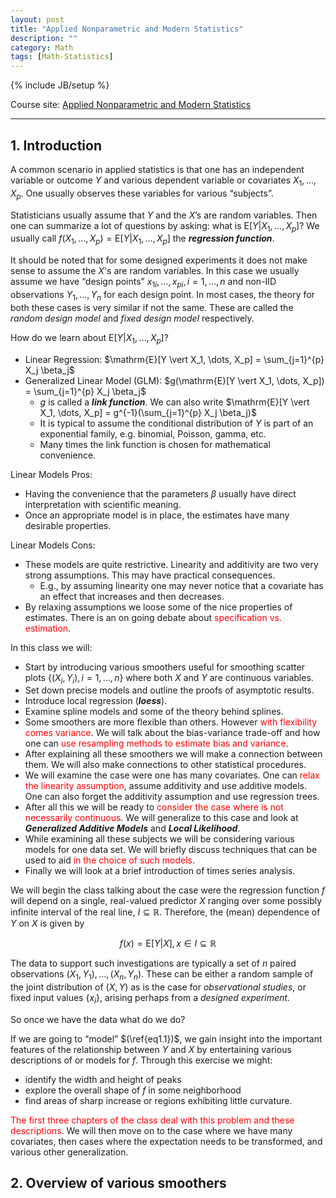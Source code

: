 ```yaml
---
layout: post
title: "Applied Nonparametric and Modern Statistics"
description: ""
category: Math
tags: [Math-Statistics]
---
```

{% include JB/setup %}

Course site: [Applied Nonparametric and Modern Statistics](http://www.biostat.jhsph.edu/~ririzarr/Teaching/754/)

-----

## 1. Introduction

A common scenario in applied statistics is that one has an independent variable or outcome $Y$ and various dependent variable or covariates $X_1,\dots,X_p$. One usually observes these variables for various “subjects”.

Statisticians usually assume that $Y$ and the $X$’s are random variables. Then one can summarize a lot of questions by asking: what is $\mathrm{E}[Y \vert X_1, \dots, X_p]$? We usually call $f(X_1, \dots, X_p) = \mathrm{E}[Y \vert X_1, \dots, X_p]$ the _**regression function**_.

It should be noted that for some designed experiments it does not make sense to assume the $X$'s are random variables. In this case we usually assume we have “design points” $x_{1i}, \dots, x_{pi}, i=1,\dots,n$ and non-IID observations $Y_1, \dots, Y_n$ for each design point. In most cases, the theory for both these cases is very similar if not the same. These are called the _random design model_ and _fixed design model_ respectively.

How do we learn about $\mathrm{E}[Y \vert X_1, \dots, X_p]$?

- Linear Regression: $\mathrm{E}[Y \vert X_1, \dots, X_p] = \sum_{j=1}^{p} X_j \beta_j$
- Generalized Linear Model (GLM): $g(\mathrm{E}[Y \vert X_1, \dots, X_p]) = \sum_{j=1}^{p} X_j \beta_j$
	- $g$ is called a _**link function**_. We can also write $\mathrm{E}[Y \vert X_1, \dots, X_p] = g^{-1}(\sum_{j=1}^{p} X_j \beta_j)$
	- It is typical to assume the conditional distribution of $Y$ is part of an exponential family, e.g. binomial, Poisson, gamma, etc.
	- Many times the link function is chosen for mathematical convenience.
	
Linear Models Pros:

- Having the convenience that the parameters $\beta$ usually have direct interpretation with scientific meaning.
- Once an appropriate model is in place, the estimates have many desirable properties.

Linear Models Cons:

- These models are quite restrictive. Linearity and additivity are two very strong assumptions. This may have practical consequences. 
	- E.g., by assuming linearity one may never notice that a covariate has an effect that increases and then decreases. 
- By relaxing assumptions we loose some of the nice properties of estimates. There is an on going debate about <font color="red">specification vs. estimation</font>.
	
In this class we will:

- Start by introducing various smoothers useful for smoothing scatter plots $\lbrace (X_i, Y_i), i = 1,\dots, n\rbrace$ where both $X$ and $Y$ are continuous variables.
- Set down precise models and outline the proofs of asymptotic results.
- Introduce local regression (_**loess**_).
- Examine spline models and some of the theory behind splines.
- Some smoothers are more flexible than others. However <font color="red">with flexibility comes variance</font>. We will talk about the bias-variance trade-off and how one can <font color="red">use resampling methods to estimate bias and variance</font>.
- After explaining all these smoothers we will make a connection between them. We will also make connections to other statistical procedures.
- We will examine the case were one has many covariates. One can <font color="red">relax the linearity assumption</font>, assume additivity and use additive models. One can also forget the additivity assumption and use regression trees.
- After all this we will be ready to <font color="red">consider the case where is not necessarily continuous</font>. We will generalize to this case and look at _**Generalized Additive Models**_ and _**Local Likelihood**_.
- While examining all these subjects we will be considering various models for one data set. We will briefly discuss techniques that can be used to aid <font color="red">in the choice of such models</font>.
- Finally we will look at a brief introduction of times series analysis.

We will begin the class talking about the case were the regression function $f$ will depend on a single, real-valued predictor $X$ ranging over some possibly infinite interval of the real line, $I \subseteq \mathbb{R}$. Therefore, the (mean) dependence of $Y$ on $X$ is given by

$$
	f(x) = \mathrm{E}[Y \vert X], x \in I \subseteq \mathbb{R}
	\tag{1.1}
	\label{eq1.1}
$$

The data to support such investigations are typically a set of $n$ paired observations $(X_1, Y_1), \dots, (X_n,Y_n)$. These can be either a random sample of the joint distribution of $(X,Y)$ as is the case for _observational studies_, or fixed input values $\lbrace x_i \rbrace$, arising perhaps from a _designed experiment_.

So once we have the data what do we do?

If we are going to “model” $(\ref{eq1.1})$, we gain insight into the important features of the relationship between $Y$ and $X$ by entertaining various descriptions of or models for $f$. Through this exercise we might:

- identify the width and height of peaks
- explore the overall shape of $f$ in some neighborhood
- find areas of sharp increase or regions exhibiting little curvature.

<font color="red">The first three chapters of the class deal with this problem and these descriptions</font>. We will then move on to the case where we have many covariates, then cases where the expectation needs to be transformed, and various other generalization. 

## 2. Overview of various smoothers

